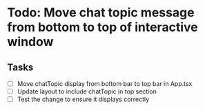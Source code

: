 # Todo: Move chat topic message from bottom to top of interactive window

## Tasks
- [ ] Move chatTopic display from bottom bar to top bar in App.tsx
- [ ] Update layout to include chatTopic in top section
- [ ] Test the change to ensure it displays correctly
